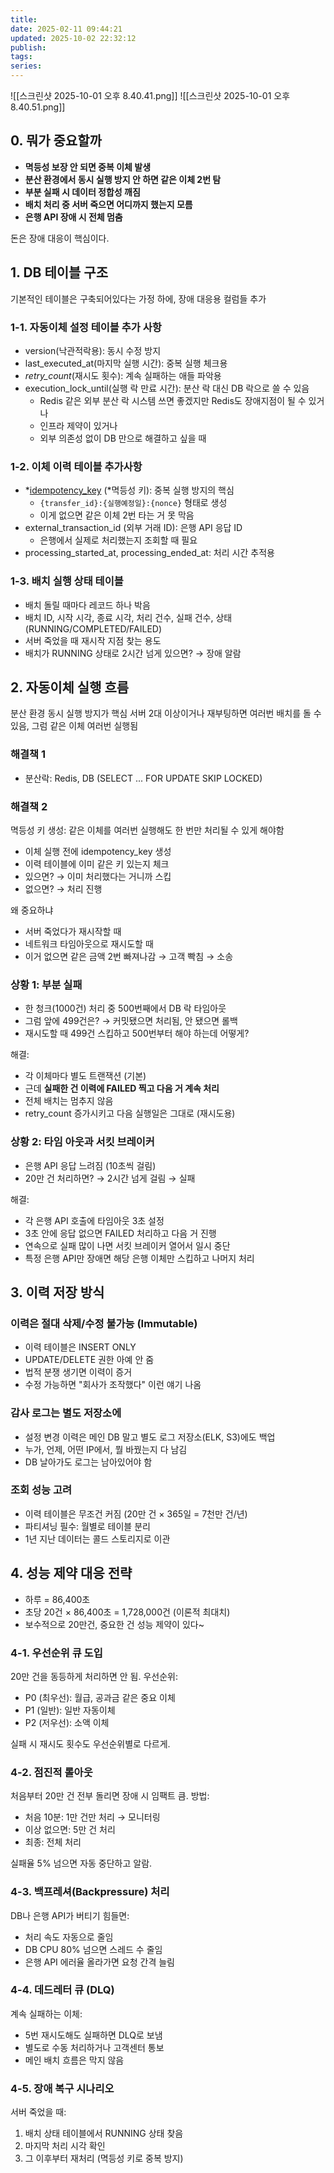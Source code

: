 ```yaml
---
title:
date: 2025-02-11 09:44:21
updated: 2025-10-02 22:32:12
publish:
tags:
series:
---
```


![[스크린샷 2025-10-01 오후 8.40.41.png]]
![[스크린샷 2025-10-01 오후 8.40.51.png]]
## 0. 뭐가 중요할까
- **멱등성 보장 안 되면 중복 이체 발생** 
- **분산 환경에서 동시 실행 방지 안 하면 같은 이체 2번 탐**
- **부분 실패 시 데이터 정합성 깨짐**
- **배치 처리 중 서버 죽으면 어디까지 했는지 모름**
- **은행 API 장애 시 전체 멈춤**

돈은 장애 대응이 핵심이다.
## 1. DB 테이블 구조
기본적인 테이블은 구축되어있다는 가정 하에, 장애 대응용 컬럼들 추가
### 1-1. 자동이체 설정 테이블 추가 사항
- version(낙관적락용): 동시 수정 방지
- last_executed_at(마지막 실행 시간): 중복 실행 체크용
- *retry_count*(재시도 횟수): 계속 실패하는 애들 파악용
- execution_lock_until(실행 락 만료 시간): 분산 락 대신 DB 락으로 쓸 수 있음
	- Redis 같은 외부 분산 락 시스템 쓰면 좋겠지만 Redis도 장애지점이 될 수 있거나 
	- 인프라 제약이 있거나
	- 외부 의존성 없이 DB 만으로 해결하고 싶을 때

### 1-2. 이체 이력 테이블 추가사항
- *[idempotency_key](https://docs.tosspayments.com/reference/using-api/authorization) (*멱등성 키): 중복 실행 방지의 핵심
    - `{transfer_id}:{실행예정일}:{nonce}` 형태로 생성
    - 이게 없으면 같은 이체 2번 타는 거 못 막음
- external_transaction_id (외부 거래 ID): 은행 API 응답 ID
    - 은행에서 실제로 처리했는지 조회할 때 필요
- processing_started_at, processing_ended_at: 처리 시간 추적용

### 1-3. 배치 실행 상태 테이블
- 배치 돌릴 때마다 레코드 하나 박음
- 배치 ID, 시작 시각, 종료 시각, 처리 건수, 실패 건수, 상태(RUNNING/COMPLETED/FAILED)
- 서버 죽었을 때 재시작 지점 찾는 용도
- 배치가 RUNNING 상태로 2시간 넘게 있으면? → 장애 알람

## 2. 자동이체 실행 흐름
분산 환경 동시 실행 방지가 핵심
서버 2대 이상이거나 재부팅하면 여러번 배치를 돌 수 있음, 그럼 같은 이체 여러번 실행됨

### 해결책 1
- 분산락: Redis, DB (SELECT ... FOR UPDATE SKIP LOCKED)

### 해결책 2
멱등성 키 생성: 같은 이체를 여러번 실행해도 한 번만 처리될 수 있게 해야함
- 이체 실행 전에 idempotency_key 생성
- 이력 테이블에 이미 같은 키 있는지 체크
- 있으면? → 이미 처리했다는 거니까 스킵
- 없으면? → 처리 진행

왜 중요하냐
- 서버 죽었다가 재시작할 때
- 네트워크 타임아웃으로 재시도할 때
- 이거 없으면 같은 금액 2번 빠져나감 → 고객 빡침 → 소송

### 상황 1: 부분 실패
- 한 청크(1000건) 처리 중 500번째에서 DB 락 타임아웃
- 그럼 앞에 499건은? → 커밋됐으면 처리됨, 안 됐으면 롤백
- 재시도할 때 499건 스킵하고 500번부터 해야 하는데 어떻게?

해결:
- 각 이체마다 별도 트랜잭션 (기본)
- 근데 **실패한 건 이력에 FAILED 찍고 다음 거 계속 처리**
- 전체 배치는 멈추지 않음
- retry_count 증가시키고 다음 실행일은 그대로 (재시도용)

### 상황 2: 타임 아웃과 서킷 브레이커
- 은행 API 응답 느려짐 (10초씩 걸림)
- 20만 건 처리하면? → 2시간 넘게 걸림 → 실패

해결:
- 각 은행 API 호출에 타임아웃 3초 설정
- 3초 안에 응답 없으면 FAILED 처리하고 다음 거 진행
- 연속으로 실패 많이 나면 서킷 브레이커 열어서 일시 중단
- 특정 은행 API만 장애면 해당 은행 이체만 스킵하고 나머지 처리

## 3. 이력 저장 방식
### 이력은 절대 삭제/수정 불가능 (Immutable)
- 이력 테이블은 INSERT ONLY
- UPDATE/DELETE 권한 아예 안 줌
- 법적 분쟁 생기면 이력이 증거
- 수정 가능하면 "회사가 조작했다" 이런 얘기 나옴

### 감사 로그는 별도 저장소에
- 설정 변경 이력은 메인 DB 말고 별도 로그 저장소(ELK, S3)에도 백업
- 누가, 언제, 어떤 IP에서, 뭘 바꿨는지 다 남김
- DB 날아가도 로그는 남아있어야 함

### 조회 성능 고려
- 이력 테이블은 무조건 커짐 (20만 건 × 365일 = 7천만 건/년)
- 파티셔닝 필수: 월별로 테이블 분리
- 1년 지난 데이터는 콜드 스토리지로 이관

## 4. 성능 제약 대응 전략
- 하루 = 86,400초
- 초당 20건 × 86,400초 = 1,728,000건 (이론적 최대치)
- 보수적으로 20만건, 중요한 건 성능 제약이 있다~

### 4-1. 우선순위 큐 도입
20만 건을 동등하게 처리하면 안 됨.
우선순위:
- P0 (최우선): 월급, 공과금 같은 중요 이체
- P1 (일반): 일반 자동이체
- P2 (저우선): 소액 이체

실패 시 재시도 횟수도 우선순위별로 다르게.

### 4-2. 점진적 롤아웃 
처음부터 20만 건 전부 돌리면 장애 시 임팩트 큼.
방법:
- 처음 10분: 1만 건만 처리 → 모니터링
- 이상 없으면: 5만 건 처리
- 최종: 전체 처리

실패율 5% 넘으면 자동 중단하고 알람.
### 4-3. 백프레셔(Backpressure) 처리
DB나 은행 API가 버티기 힘들면:
- 처리 속도 자동으로 줄임
- DB CPU 80% 넘으면 스레드 수 줄임
- 은행 API 에러율 올라가면 요청 간격 늘림

### 4-4. 데드레터 큐 (DLQ)
계속 실패하는 이체:
- 5번 재시도해도 실패하면 DLQ로 보냄
- 별도로 수동 처리하거나 고객센터 통보
- 메인 배치 흐름은 막지 않음

### 4-5. 장애 복구 시나리오
서버 죽었을 때:
1. 배치 상태 테이블에서 RUNNING 상태 찾음
2. 마지막 처리 시각 확인
3. 그 이후부터 재처리 (멱등성 키로 중복 방지)